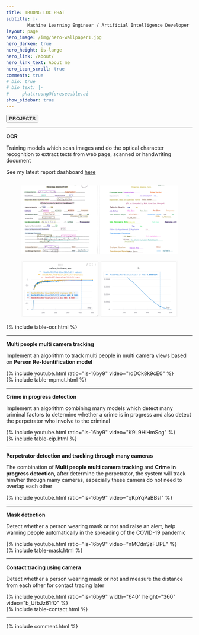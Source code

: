 ```yaml
---
title: TRUONG LOC PHAT
subtitle: |-
        Machine Learning Engineer / Artificial Intelligence Developer
layout: page
hero_image: /img/hero-wallpaper1.jpg
hero_darken: true
hero_height: is-large
hero_link: /about/
hero_link_text: About me
hero_icon_scroll: true
comments: true
# bio: true
# bio_text: |-
#     phattruong@foreseeable.ai
show_sidebar: true
---
```


<div class="columns is-mobile is-centered">
<div class="buttons">
<button class="button is-primary is-rounded is-medium is-hovered is-static">
        PROJECTS
</button>
</div>
</div>

---

<div class="box">
<div class="block">
 <div class = "block">
   <div class="notification is-primary is-light">
    <span class="icon is-small has-text-success">
      <i class="fas fa-check-circle"></i>
    </span>
    <strong>OCR</strong>
   </div>
  </div>

 <div class="block">
 <div class="column is-12">
  <article class="message is-success">
    <div class="message-body">
      <div class="block">
        <p>Training models which scan images and do the optical character recognition to extract texts from web page, scanned or handwriting document</p>
        <p>See my latest report dashboard <a href="https://wandb.ai/phattruong2709/Paddle-OCR/runs/117zodm2/overview" title="dashboard">here</a></p>
      </div>
    </div>
  </article>
 </div>
 </div>

 <div class = "block">
  <div class="column">
    <figure class="image is-2by1">
      <img src="img/ocr.png">
    </figure>
    <figure class="image is-3by1">
      <img src="img/train-ocr.png">
    </figure>
  </div>
 </div>
</div>

<div class="block">
  <div class="column is-12">
  {% include table-ocr.html %}
  </div>
</div>

</div>

---

<div class="box">
<div class="block">
 <div class = "block">
   <div class="notification is-primary is-light">
    <span class="icon is-small has-text-success">
      <i class="fas fa-check-circle"></i>
    </span>
    <b>Multi people multi camera tracking</b>
   </div>
  </div>

 <div class="block">
 <div class="column is-12">
  <article class="message is-success">
    <div class="message-body">
      <div class="block">
        <p>Implement an algorithm to track multi people in multi camera views based on <b>Person Re-Identification model</b></p>
      </div>
    </div>
  </article>
 </div>
 </div>

 <div class = "block">
  <div class="column is-10 is-offset-1">
  {% include youtube.html ratio="is-16by9"  video="rdDCk8k9cE0" %}
  </div>
 </div>
</div>

<div class="block">
  <div class="column is-12">
  {% include table-mpmct.html %}
  </div>
</div>

</div>

---

<div class="box">
<div class="block">
 <div class = "block">
   <div class="notification is-primary is-light">
    <span class="icon is-small has-text-success">
      <i class="fas fa-check-circle"></i>
    </span>
    <b>Crime in progress detection</b>
   </div>
  </div>

 <div class="block">
 <div class="column is-12">
  <article class="message is-success">
    <div class="message-body">
      <div class="block">
        <p>Implement an algorithm combining many models which detect many criminal factors to determine whether a crime is in progress and also detect the perpetrator who involve to the criminal</p>
      </div>
    </div>
  </article>
 </div>
 </div>

 <div class="block">
  <div class="column is-10 is-offset-1">
  {% include youtube.html ratio="is-16by9"  video="K9L9HiHmScg" %}
  </div>
 </div>
</div>

<div class="block">
  <div class="column is-12">
  {% include table-cip.html %}
  </div>
</div>

</div>

---

<div class="box">
<div class="block">
 <div class = "block">
   <div class="notification is-primary is-light">
    <span class="icon is-small has-text-success">
      <i class="fas fa-check-circle"></i>
    </span>
    <b>Perpetrator detection and tracking through many cameras</b>
   </div>
  </div>

 <div class="block">
 <div class="column is-12">
  <article class="message is-success">
    <div class="message-body">
      <div class="block">
        <p>The combination of <b>Multi people multi camera tracking</b> and <b>Crime in progress detection</b>, after determine the perpetrator, the system will track him/her through many cameras, especially these camera do not need to overlap each other</p>
      </div>
    </div>
  </article>
 </div>
 </div>

 <div class="block">
  <div class="column is-10 is-offset-1">
  {% include youtube.html ratio="is-16by9"  video="qKpYqPaBBsI" %}
  </div>
 </div>
</div>

</div>

---

<div class="box">
<div class="container">
 <div class = "block">
   <div class="notification is-primary is-light">
    <span class="icon is-small has-text-success">
      <i class="fas fa-check-circle"></i>
    </span>
    <b>Mask detection</b>
   </div>
  </div>

 <div class="block">
 <div class="column is-12">
  <article class="message is-success">
    <div class="message-body">
      <div class="block">
        <p>Detect whether a person wearing mask or not and raise an alert, help warning people automatically in the spreading of the COVID-19 pandemic</p>
      </div>
    </div>
  </article>
 </div>
 </div>

 <div class="block">
  <div class="column is-10 is-offset-1">
  {% include youtube.html ratio="is-16by9"  video="nMCdnSzFUPE" %}
  </div>
 </div>
</div>

<div class="block">
  <div class="column is-12">
  {% include table-mask.html %}
  </div>
</div>

</div>

---

<div class="box">
<div class="block">
 <div class = "block">
   <div class="notification is-primary is-light">
    <span class="icon is-small has-text-success">
      <i class="fas fa-check-circle"></i>
    </span>
    <b>Contact tracing using camera</b>
   </div>
  </div>

 <div class="block">
 <div class="column is-12">
  <article class="message is-success">
    <div class="message-body">
      <div class="block">
        <p>Detect whether a person wearing mask or not and measure the distance from each other for contact tracing later</p>
      </div>
    </div>
  </article>
 </div>
 </div>

 <div class = "block">
  <div class="column is-10 is-offset-1">
  {% include youtube.html ratio="is-16by9" width="640" height="360" video="b_UfbJz61fQ" %}
  </div>
 </div>
</div>

<div class="block">
  <div class="column is-12">
  {% include table-contact.html %}
  </div>
</div>

</div>

---

{% include comment.html %}

<!-- <div class="box">
<div class="container">
 <div class = "block">
   <div class="notification is-primary is-light">
    <span class="icon is-small has-text-success">
      <i class="fas fa-check-circle"></i>
    </span>
    <b>Graduation Project: Tomato classification system</b>
   </div>
  </div>
 <div class = "block">
  <p>Lorem ipsum</p>
 </div>
</div>
</div>

<div class="box">
<div class="container">
 <div class = "block">
   <div class="notification is-primary is-light">
    <span class="icon is-small has-text-success">
      <i class="fas fa-check-circle"></i>
    </span>
    <b>ABU Robocon 2018: Robot throw the shuttlecock</b>
   </div>
   </div>
 <div class = "block">
  <p>Lorem ipsum</p>
 </div>
</div>
</div>

<div class="box">
<div class="container">
 <div class = "block">
   <div class="notification is-primary is-light">
    <span class="icon is-small has-text-success">
      <i class="fas fa-check-circle"></i>
    </span>
    <b>ABU Robocon 2017: Robot throwing the flying discs</b>
   </div>
  </div>
 <div class = "block">
  <p>Lorem ipsum</p>
 </div>
</div>
</div> -->



